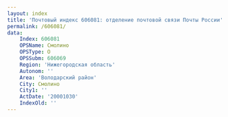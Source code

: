 ```yaml
---
layout: index
title: 'Почтовый индекс 606081: отделение почтовой связи Почты России'
permalink: /606081/
data:
    Index: 606081
    OPSName: Смолино
    OPSType: О
    OPSSubm: 606069
    Region: 'Нижегородская область'
    Autonom: ''
    Area: 'Володарский район'
    City: Смолино
    City1: ''
    ActDate: '20001030'
    IndexOld: ''
---
```

